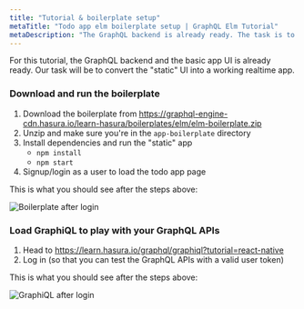 ```yaml
---
title: "Tutorial & boilerplate setup"
metaTitle: "Todo app elm boilerplate setup | GraphQL Elm Tutorial"
metaDescription: "The GraphQL backend is already ready. The task is to convert the static UI into a working realtime app in Elm"
---
```


For this tutorial, the GraphQL backend and the basic app UI is already ready.
Our task will be to convert the "static" UI into a working realtime app.

### Download and run the boilerplate

1. Download the boilerplate from https://graphql-engine-cdn.hasura.io/learn-hasura/boilerplates/elm/elm-boilerplate.zip
2. Unzip and make sure you're in the `app-boilerplate` directory
3. Install dependencies and run the "static" app
    - `npm install`
    - `npm start`
4. Signup/login as a user to load the todo app page

This is what you should see after the steps above:

![Boilerplate after login](https://graphql-engine-cdn.hasura.io/learn-hasura/assets/graphql-react/boilerplate-after-login.png)

### Load GraphiQL to play with your GraphQL APIs

1. Head to https://learn.hasura.io/graphql/graphiql?tutorial=react-native
2. Log in (so that you can test the GraphQL APIs with a valid user token)

This is what you should see after the steps above:

![GraphiQL after login](https://graphql-engine-cdn.hasura.io/learn-hasura/assets/graphql-react/graphiql-after-login.png)
